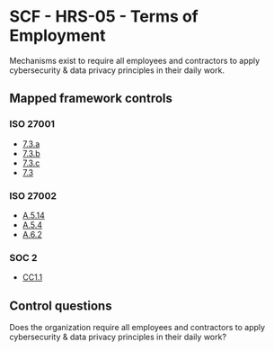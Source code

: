 # SCF - HRS-05 - Terms of Employment
Mechanisms exist to require all employees and contractors to apply cybersecurity & data privacy principles in their daily work.
## Mapped framework controls
### ISO 27001
- [7.3.a](../iso27001/7.md#73a)
- [7.3.b](../iso27001/7.md#73b)
- [7.3.c](../iso27001/7.md#73c)
- [7.3](../iso27001/7.md#73)
  
### ISO 27002
- [A.5.14](../iso27002/a-5.md#a514)
- [A.5.4](../iso27002/a-5.md#a54)
- [A.6.2](../iso27002/a-6.md#a62)
  
### SOC 2
- [CC1.1](../soc2/cc11.md)
  
## Control questions
Does the organization require all employees and contractors to apply cybersecurity & data privacy principles in their daily work?
  